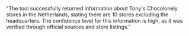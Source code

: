 "The tool successfully returned information about Tony's Chocolonely stores in the Netherlands, stating there are 10 stores excluding the headquarters. The confidence level for this information is high, as it was verified through official sources and store listings."